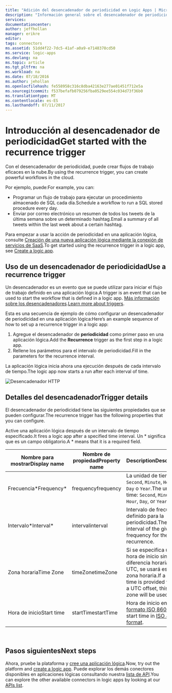 ```yaml
---
title: "Adición del desencadenador de periodicidad en Logic Apps | Microsoft Docs"
description: "Información general sobre el desencadenador de periodicidad y cómo utilizarlo con una aplicación lógica de Azure."
services: 
documentationcenter: 
author: jeffhollan
manager: erikre
editor: 
tags: connectors
ms.assetid: 51dd4f22-7dc5-41af-a0a9-e7148378cd50
ms.service: logic-apps
ms.devlang: na
ms.topic: article
ms.tgt_pltfrm: na
ms.workload: na
ms.date: 07/18/2016
ms.author: jehollan
ms.openlocfilehash: fe558958c316c8dba42163e277ae01451f712e5a
ms.sourcegitcommit: f537befafb079256fba0529ee554c034d73f36b0
ms.translationtype: MT
ms.contentlocale: es-ES
ms.lasthandoff: 07/11/2017
---
```

# <a name="get-started-with-the-recurrence-trigger"></a><span data-ttu-id="dbafb-103">Introducción al desencadenador de periodicidad</span><span class="sxs-lookup"><span data-stu-id="dbafb-103">Get started with the recurrence trigger</span></span>
<span data-ttu-id="dbafb-104">Con el desencadenador de periodicidad, puede crear flujos de trabajo eficaces en la nube.</span><span class="sxs-lookup"><span data-stu-id="dbafb-104">By using the recurrence trigger, you can create powerful workflows in the cloud.</span></span>

<span data-ttu-id="dbafb-105">Por ejemplo, puede:</span><span class="sxs-lookup"><span data-stu-id="dbafb-105">For example, you can:</span></span>

* <span data-ttu-id="dbafb-106">Programar un flujo de trabajo para ejecutar un procedimiento almacenado de SQL cada día.</span><span class="sxs-lookup"><span data-stu-id="dbafb-106">Schedule a workflow to run a SQL stored procedure every day.</span></span>
* <span data-ttu-id="dbafb-107">Enviar por correo electrónico un resumen de todos los tweets de la última semana sobre un determinado hashtag.</span><span class="sxs-lookup"><span data-stu-id="dbafb-107">Email a summary of all tweets within the last week about a certain hashtag.</span></span>

<span data-ttu-id="dbafb-108">Para empezar a usar la acción de periodicidad en una aplicación lógica, consulte [Creación de una nueva aplicación lógica mediante la conexión de servicios de SaaS](../logic-apps/logic-apps-create-a-logic-app.md).</span><span class="sxs-lookup"><span data-stu-id="dbafb-108">To get started using the recurrence trigger in a logic app, see [Create a logic app](../logic-apps/logic-apps-create-a-logic-app.md).</span></span>

## <a name="use-a-recurrence-trigger"></a><span data-ttu-id="dbafb-109">Uso de un desencadenador de periodicidad</span><span class="sxs-lookup"><span data-stu-id="dbafb-109">Use a recurrence trigger</span></span>
<span data-ttu-id="dbafb-110">Un desencadenador es un evento que se puede utilizar para iniciar el flujo de trabajo definido en una aplicación lógica.</span><span class="sxs-lookup"><span data-stu-id="dbafb-110">A trigger is an event that can be used to start the workflow that is defined in a logic app.</span></span> <span data-ttu-id="dbafb-111">[Más información sobre los desencadenadores](connectors-overview.md).</span><span class="sxs-lookup"><span data-stu-id="dbafb-111">[Learn more about triggers](connectors-overview.md).</span></span>

<span data-ttu-id="dbafb-112">Esta es una secuencia de ejemplo de cómo configurar un desencadenador de periodicidad en una aplicación lógica:</span><span class="sxs-lookup"><span data-stu-id="dbafb-112">Here’s an example sequence of how to set up a recurrence trigger in a logic app:</span></span>

1. <span data-ttu-id="dbafb-113">Agregue el desencadenador de **periodicidad** como primer paso en una aplicación lógica.</span><span class="sxs-lookup"><span data-stu-id="dbafb-113">Add the **Recurrence** trigger as the first step in a logic app.</span></span>
2. <span data-ttu-id="dbafb-114">Rellene los parámetros para el intervalo de periodicidad.</span><span class="sxs-lookup"><span data-stu-id="dbafb-114">Fill in the parameters for the recurrence interval.</span></span>

<span data-ttu-id="dbafb-115">La aplicación lógica inicia ahora una ejecución después de cada intervalo de tiempo.</span><span class="sxs-lookup"><span data-stu-id="dbafb-115">The logic app now starts a run after each interval of time.</span></span>

![Desencadenador HTTP](./media/connectors-native-recurrence/using-trigger.png)

## <a name="trigger-details"></a><span data-ttu-id="dbafb-117">Detalles del desencadenador</span><span class="sxs-lookup"><span data-stu-id="dbafb-117">Trigger details</span></span>
<span data-ttu-id="dbafb-118">El desencadenador de periodicidad tiene las siguientes propiedades que se pueden configurar.</span><span class="sxs-lookup"><span data-stu-id="dbafb-118">The recurrence trigger has the following properties that you can configure.</span></span>

<span data-ttu-id="dbafb-119">Active una aplicación lógica después de un intervalo de tiempo especificado.</span><span class="sxs-lookup"><span data-stu-id="dbafb-119">It fires a logic app after a specified time interval.</span></span>
<span data-ttu-id="dbafb-120">Un * significa que es un campo obligatorio.</span><span class="sxs-lookup"><span data-stu-id="dbafb-120">A * means that it is a required field.</span></span>

| <span data-ttu-id="dbafb-121">Nombre para mostrar</span><span class="sxs-lookup"><span data-stu-id="dbafb-121">Display name</span></span> | <span data-ttu-id="dbafb-122">Nombre de propiedad</span><span class="sxs-lookup"><span data-stu-id="dbafb-122">Property name</span></span> | <span data-ttu-id="dbafb-123">Description</span><span class="sxs-lookup"><span data-stu-id="dbafb-123">Description</span></span> |
| --- | --- | --- |
| <span data-ttu-id="dbafb-124">Frecuencia*</span><span class="sxs-lookup"><span data-stu-id="dbafb-124">Frequency*</span></span> |<span data-ttu-id="dbafb-125">frequency</span><span class="sxs-lookup"><span data-stu-id="dbafb-125">frequency</span></span> |<span data-ttu-id="dbafb-126">La unidad de tiempo: `Second`, `Minute`, `Hour`, `Day` o `Year`.</span><span class="sxs-lookup"><span data-stu-id="dbafb-126">The unit of time: `Second`, `Minute`, `Hour`, `Day`, or `Year`.</span></span> |
| <span data-ttu-id="dbafb-127">Intervalo*</span><span class="sxs-lookup"><span data-stu-id="dbafb-127">Interval*</span></span> |<span data-ttu-id="dbafb-128">interval</span><span class="sxs-lookup"><span data-stu-id="dbafb-128">interval</span></span> |<span data-ttu-id="dbafb-129">Intervalo de frecuencia definido para la periodicidad.</span><span class="sxs-lookup"><span data-stu-id="dbafb-129">The interval of the given frequency for the recurrence.</span></span> |
| <span data-ttu-id="dbafb-130">Zona horaria</span><span class="sxs-lookup"><span data-stu-id="dbafb-130">Time Zone</span></span> |<span data-ttu-id="dbafb-131">timeZone</span><span class="sxs-lookup"><span data-stu-id="dbafb-131">timeZone</span></span> |<span data-ttu-id="dbafb-132">Si se especifica una hora de inicio sin una diferencia horaria con UTC, se usará esta zona horaria.</span><span class="sxs-lookup"><span data-stu-id="dbafb-132">If a start time is provided without a UTC offset, this time zone will be used.</span></span> |
| <span data-ttu-id="dbafb-133">Hora de inicio</span><span class="sxs-lookup"><span data-stu-id="dbafb-133">Start time</span></span> |<span data-ttu-id="dbafb-134">startTime</span><span class="sxs-lookup"><span data-stu-id="dbafb-134">startTime</span></span> |<span data-ttu-id="dbafb-135">Hora de inicio en [formato ISO 8601](https://en.wikipedia.org/wiki/ISO_8601#Combined_date_and_time_representations).</span><span class="sxs-lookup"><span data-stu-id="dbafb-135">The start time in [ISO 8601 format](https://en.wikipedia.org/wiki/ISO_8601#Combined_date_and_time_representations).</span></span> |

<br>

## <a name="next-steps"></a><span data-ttu-id="dbafb-136">Pasos siguientes</span><span class="sxs-lookup"><span data-stu-id="dbafb-136">Next steps</span></span>
<span data-ttu-id="dbafb-137">Ahora, pruebe la plataforma y [cree una aplicación lógica](../logic-apps/logic-apps-create-a-logic-app.md).</span><span class="sxs-lookup"><span data-stu-id="dbafb-137">Now, try out the platform and [create a logic app](../logic-apps/logic-apps-create-a-logic-app.md).</span></span> <span data-ttu-id="dbafb-138">Puede explorar los demás conectores disponibles en aplicaciones lógicas consultando nuestra [lista de API](apis-list.md).</span><span class="sxs-lookup"><span data-stu-id="dbafb-138">You can explore the other available connectors in logic apps by looking at our [APIs list](apis-list.md).</span></span>

